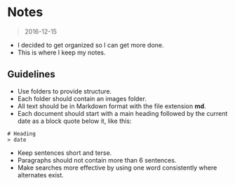 # Notes
> 2016-12-15

- I decided to get organized so I can get more done.
- This is where I keep my notes. 

## Guidelines

- Use folders to provide structure.
- Each folder should contain an images folder.
- All text should be in Markdown format with the file extension **md**.
- Each document should start with a main heading followed by the current date as
  a block quote below it, like this:
```
# Heading
> date
```
- Keep sentences short and terse.
- Paragraphs should not contain more than 6 sentences.
- Make searches more effective by using one word consistently where alternates
  exist.